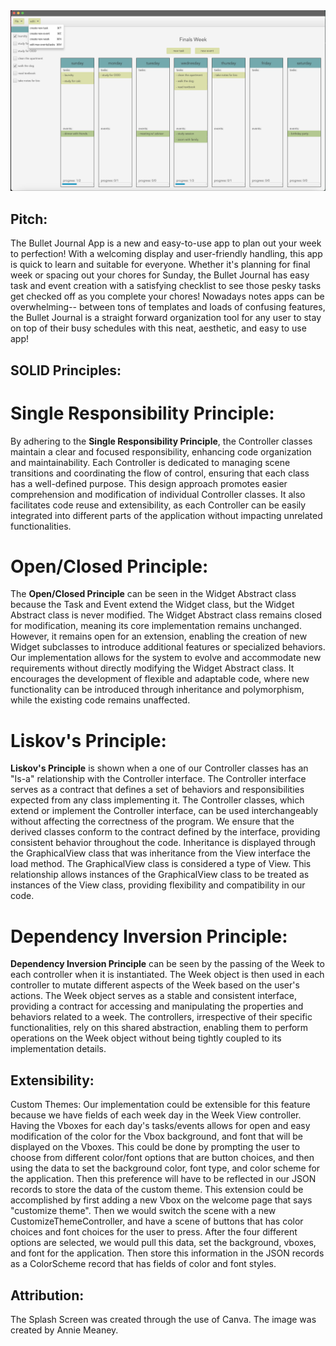 <img width="1481" alt="Screenshot 2023-06-22 at 12 54 55 AM" src="Screenshot 2023-06-22 at 12.54.55 AM.png">

## Pitch:

 The Bullet Journal App is a new and easy-to-use app to plan out your week to perfection!
With a welcoming display and user-friendly handling, this app is quick to learn and suitable for everyone.
Whether it's planning for final week or spacing out your chores for Sunday, the Bullet Journal has easy task and event
creation with a satisfying checklist to see those pesky tasks get checked off as you complete your chores!
Nowadays notes apps can be overwhelming-- between tons of templates and loads of confusing features, the Bullet Journal
is a straight forward organization tool for any user to stay on top of their busy schedules with this neat, aesthetic,
and easy to use app!

## SOLID Principles:

# Single Responsibility Principle:

   By adhering to the **Single Responsibility Principle**, the Controller classes maintain a clear and focused responsibility, 
enhancing code organization and maintainability. Each Controller is dedicated to managing scene transitions and 
coordinating the flow of control, ensuring that each class has a well-defined purpose. This design approach promotes 
easier comprehension and modification of individual Controller classes. It also facilitates code reuse and 
extensibility, as each Controller can be easily integrated into different parts of the application without 
impacting unrelated functionalities.

# Open/Closed Principle:

  The **Open/Closed Principle** can be seen in the Widget Abstract class because the Task and Event extend the Widget class,
but the Widget Abstract class is never modified. The Widget Abstract class remains closed for modification, meaning its
core implementation remains unchanged. However, it remains open for an extension, enabling the creation of new Widget 
subclasses to introduce additional features or specialized behaviors. Our implementation allows for the system to 
evolve and accommodate new requirements without directly modifying the Widget Abstract class. It encourages the 
development of flexible and adaptable code, where new functionality can be introduced through inheritance and 
polymorphism, while the existing code remains unaffected.

# Liskov's Principle:

  **Liskov's Principle** is shown when a one of our Controller classes has an "Is-a" relationship with the Controller
interface. The Controller interface serves as a contract that defines a set of behaviors and responsibilities expected 
from any class implementing it. The Controller classes, which extend or implement the Controller interface, can be used 
interchangeably without affecting the correctness of the program. We ensure that the derived classes conform to the 
contract defined by the interface, providing consistent behavior throughout the code.
Inheritance is displayed through the GraphicalView class that was inheritance from the View interface the load method. 
The GraphicalView class is considered a type of View. This relationship allows instances of the GraphicalView class
to be treated as instances of the View class, providing flexibility and compatibility in our code.

# Dependency Inversion Principle:

  **Dependency Inversion Principle** can be seen by the passing of the Week to each controller when it is instantiated.
The Week object is then used in each controller to mutate different aspects of the Week based on the user's actions. 
The Week object serves as a stable and consistent interface, providing a contract for accessing and manipulating the 
properties and behaviors related to a week. The controllers, irrespective of their specific functionalities, rely on 
this shared abstraction, enabling them to perform operations on the Week object without being tightly coupled to its 
implementation details.


## Extensibility:

Custom Themes: Our implementation could be extensible for this feature because we have fields of each week day in the
Week View controller. Having the Vboxes for each day's tasks/events allows for open and easy modification of the color 
for the Vbox background, and font that will be displayed on the Vboxes. This could be done by prompting the user to 
choose from different color/font options that are button choices, and then using the data to set the background color, 
font type, and color scheme for the application. Then this preference will have to be reflected in our JSON records to 
store the data of the custom theme. This extension could be accomplished by first adding a new Vbox on the welcome page 
that says "customize theme". Then we would switch the scene with a new CustomizeThemeController, and have a scene of 
buttons that has color choices and font choices for the user to press. After the four different options are selected, 
we would pull this data, set the background, vboxes, and font for the application. Then store this information in the 
JSON records as a ColorScheme record that has fields of color and font styles.

## Attribution:

The Splash Screen was created through the use of Canva. The image was created by Annie Meaney.
